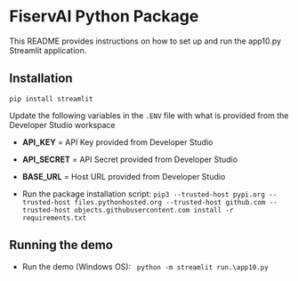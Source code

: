 # FiservAI Python Package

This README provides instructions on how to set up and run the app10.py Streamlit application.

## Installation
`pip install streamlit`

Update the following variables in the `.ENV` file with what is provided from the Developer Studio workspace
- **API_KEY** =  API Key provided from Developer Studio
- **API_SECRET** = API Secret provided from Developer Studio
- **BASE_URL** = Host URL provided from Developer Studio

- Run the package installation script: `pip3 --trusted-host pypi.org --trusted-host files.pythonhosted.org --trusted-host github.com --trusted-host objects.githubusercontent.com install -r requirements.txt`

## Running the demo
- Run the demo (Windows OS): ` python -m streamlit run.\app10.py`
